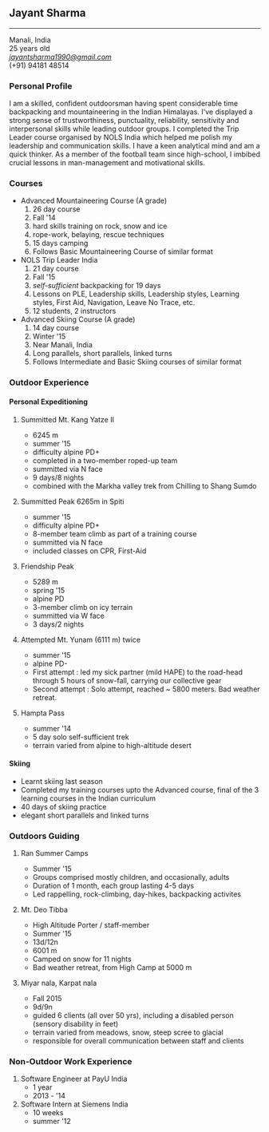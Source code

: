 ## Jayant Sharma
---
Manali, India   
25 years old  
*jayantsharma1990@gmail.com*  
(+91) 94181 48514  

### Personal Profile
I am a skilled, confident outdoorsman having spent considerable time backpacking and mountaineering in the Indian Himalayas. I've displayed a strong sense of trustworthiness, punctuality, reliability, sensitivity and interpersonal skills while leading outdoor groups. I completed the Trip Leader course organised by NOLS India which helped me polish my leadership and communication skills. I have a keen analytical mind and am a quick thinker. As a member of the football team since high-school, I imbibed crucial lessons in man-management and motivational skills.

### Courses
* Advanced Mountaineering Course (A grade)
	1. 26 day course
	2. Fall '14
	2. hard skills training on rock, snow and ice
	3. rope-work, belaying, rescue techniques
	4. 15 days camping
	6. Follows Basic Mountaineering Course of similar format
* NOLS Trip Leader India
	1. 21 day course
	2. Fall '15
	3. *self-sufficient* backpacking for 19 days
	3. Lessons on PLE, Leadership skills, Leadership styles, Learning styles, First Aid, Navigation, Leave No Trace, etc.
	4. 12 students, 2 instructors
* Advanced Skiing Course (A grade)
	1. 14 day course
	2. Winter '15
	2. Near Manali, India
	3. Long parallels, short parallels, linked turns
	4. Follows Intermediate and Basic Skiing courses of similar format


### Outdoor Experience
#### Personal Expeditioning

1. Summitted Mt. Kang Yatze II 
    * 6245 m 
    * summer '15
    * difficulty alpine PD+  
    * completed in a two-member roped-up team
    * summitted via N face
    * 9 days/8 nights
    * combined with the Markha valley trek from Chilling to Shang Sumdo 

2. Summitted Peak 6265m in Spiti 
    * summer '15
    * difficulty alpine PD+
    * 8-member team climb as part of a training course
    * summitted via N face
    * included classes on CPR, First-Aid

3. Friendship Peak
    * 5289 m
    * spring '15
    * alpine PD
    * 3-member climb on icy terrain
    * summitted via W face
    * 3 days/2 nights

4. Attempted Mt. Yunam (6111 m) twice
    * summer '15
    * alpine PD-
    * First attempt : led my sick partner (mild HAPE) to the road-head through 5 hours of snow-fall, carrying our collective gear
    * Second attempt : Solo attempt, reached ~ 5800 meters. Bad weather retreat.

5. Hampta Pass
	* summer '14
	* 5 day solo self-sufficient trek
	* terrain varied from alpine to high-altitude desert

#### Skiing
* Learnt skiing last season
* Completed my training courses upto the Advanced course, final of the 3 learning courses in the Indian curriculum
* 40 days of skiing practice
* elegant short parallels and linked turns

### Outdoors Guiding   
1. Ran Summer Camps 
	* Summer '15
	* Groups comprised mostly children, and occasionally, adults 
	* Duration of 1 month, each group lasting 4-5 days
	* Led rappelling, rock-climbing, day-hikes, backpacking activites

2. Mt. Deo Tibba
	* High Altitude Porter / staff-member
	* Summer '15
	* 13d/12n
    * 6001 m
	* Camped on snow for 11 nights
    * Bad weather retreat, from High Camp at 5000 m

3. Miyar nala, Karpat nala 
	* Fall 2015
	* 9d/9n
	* guided 6 clients (all over 50 yrs), including a disabled person (sensory disability in feet) 
	* terrain varied from meadows, snow, steep scree to glacial
	* responsible for overall communication between staff and clients

### Non-Outdoor Work Experience
1. Software Engineer at PayU India
	* 1 year
	* 2013 - '14
2. Software Intern at Siemens India
	* 10 weeks
	* summer '12
